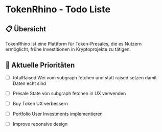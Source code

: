 # TokenRhino - Todo Liste

## 📋 Übersicht
TokenRhino ist eine Plattform für Token-Presales, die es Nutzern ermöglicht, frühe Investitionen in Kryptoprojekte zu tätigen.

## 🚀 Aktuelle Prioritäten
- [ ] totalRaised Wei vom subgraph fetchen und statt raised setzen damit Daten echt sind
- [ ] Presale State von subgraph fetchen in UX verwenden
- [ ] Buy Token UX verbessern
- [ ] Portfolio User Investments implementieren
- [ ] Improve reponsive design

